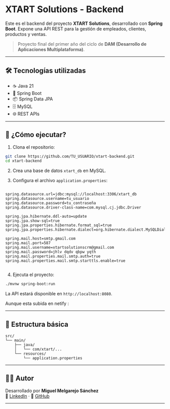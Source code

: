 # XTART Solutions - Backend

Este es el backend del proyecto **XTART Solutions**, desarrollado con **Spring Boot**. Expone una API REST para la gestión de empleados, clientes, productos y ventas.

> Proyecto final del primer año del ciclo de **DAM (Desarrollo de Aplicaciones Multiplataforma)**.

---

## 🛠️ Tecnologías utilizadas

- ☕ Java 21
- 🧰 Spring Boot
- 📦 Spring Data JPA
- 🗄️ MySQL
- 🌐 REST APIs

---

## 🚀 ¿Cómo ejecutar?

1. Clona el repositorio:

```bash
git clone https://github.com/TU_USUARIO/xtart-backend.git
cd xtart-backend
```

2. Crea una base de datos `xtart_db` en MySQL.

3. Configura el archivo `application.properties`:


```properties  

spring.datasource.url=jdbc:mysql://localhost:3306/xtart_db
spring.datasource.username=tu_usuario
spring.datasource.password=tu_contraseña
spring.datasource.driver-class-name=com.mysql.cj.jdbc.Driver

spring.jpa.hibernate.ddl-auto=update
spring.jpa.show-sql=true  
spring.jpa.properties.hibernate.format_sql=true 
spring.jpa.properties.hibernate.dialect=org.hibernate.dialect.MySQLDialect

spring.mail.host=smtp.gmail.com
spring.mail.port=587
spring.mail.username=xtartsolutionscrm@gmail.com
spring.mail.password=jhlv dqdv qbpw yqth
spring.mail.properties.mail.smtp.auth=true
spring.mail.properties.mail.smtp.starttls.enable=true


```

4. Ejecuta el proyecto:

```bash
./mvnw spring-boot:run
```

La API estará disponible en `http://localhost:8080`.

Aunque esta subida en netify :

---

## 📁 Estructura básica

```
src/
└── main/
    ├── java/
    │   └── com/xtart/...
    └── resources/
        └── application.properties
```

---

## 👨‍💻 Autor

Desarrollado por **Miguel Melgarejo Sánchez**  
🔗 [LinkedIn]() · 🐙 [GitHub](https://github.com/MiiguelMM)

---
